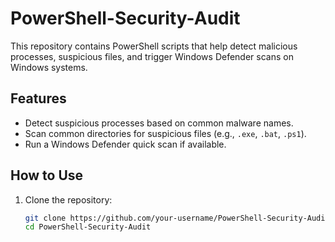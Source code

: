 # PowerShell-Security-Audit

This repository contains PowerShell scripts that help detect malicious processes, suspicious files, and trigger Windows Defender scans on Windows systems.

## Features
- Detect suspicious processes based on common malware names.
- Scan common directories for suspicious files (e.g., `.exe`, `.bat`, `.ps1`).
- Run a Windows Defender quick scan if available.

## How to Use

1. Clone the repository:
   ```bash
   git clone https://github.com/your-username/PowerShell-Security-Audit.git
   cd PowerShell-Security-Audit
